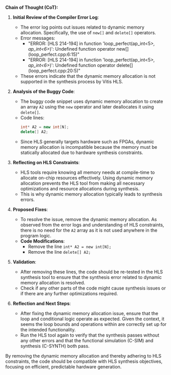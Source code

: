 **Chain of Thought (CoT):**

1. **Initial Review of the Compiler Error Log**:
   - The error log points out issues related to dynamic memory allocation. Specifically, the use of `new[]` and `delete[]` operators.
   - Error messages:
     - "ERROR: [HLS 214-194] in function 'loop_perfect(ap_int<5>*, ap_int<6>*)': Undefined function operator new[] (loop_perfect.cpp:6:15)"
     - "ERROR: [HLS 214-194] in function 'loop_perfect(ap_int<5>*, ap_int<6>*)': Undefined function operator delete[] (loop_perfect.cpp:20:5)"
   - These errors indicate that the dynamic memory allocation is not supported in the synthesis process by Vitis HLS. 

2. **Analysis of the Buggy Code**:
   - The buggy code snippet uses dynamic memory allocation to create an array `A2` using the `new` operator and later deallocates it using `delete[]`.
   - Code lines:
     ```cpp
     int* A2 = new int[N]; 
     delete[] A2;
     ```
   - Since HLS generally targets hardware such as FPGAs, dynamic memory allocation is incompatible because the memory must be statically allocated due to hardware synthesis constraints.

3. **Reflecting on HLS Constraints**:
   - HLS tools require knowing all memory needs at compile-time to allocate on-chip resources effectively. Using dynamic memory allocation prevents the HLS tool from making all necessary optimizations and resource allocations during synthesis.
   - This is why dynamic memory allocation typically leads to synthesis errors.

4. **Proposed Fixes**:
   - To resolve the issue, remove the dynamic memory allocation. As observed from the error logs and understanding of HLS constraints, there is no need for the `A2` array as it is not used anywhere in the program logic.
   - **Code Modifications**:
     - Remove the line `int* A2 = new int[N];`
     - Remove the line `delete[] A2;`

5. **Validation**:
   - After removing these lines, the code should be re-tested in the HLS synthesis tool to ensure that the synthesis error related to dynamic memory allocation is resolved.
   - Check if any other parts of the code might cause synthesis issues or if there are any further optimizations required.

6. **Reflection and Next Steps**:
   - After fixing the dynamic memory allocation issue, ensure that the loop and conditional logic operate as expected. Given the context, it seems the loop bounds and operations within are correctly set up for the intended functionality.
   - Run the HLS tool again to verify that the synthesis passes without any other errors and that the functional simulation (C-SIM) and synthesis (C-SYNTH) both pass.

By removing the dynamic memory allocation and thereby adhering to HLS constraints, the code should be compatible with HLS synthesis objectives, focusing on efficient, predictable hardware generation.